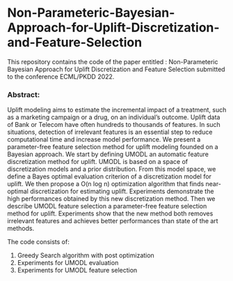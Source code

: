 # Non-Parameteric-Bayesian-Approach-for-Uplift-Discretization-and-Feature-Selection

This repository contains the code of the paper entitled : Non-Parameteric Bayesian Approach for Uplift Discretization and Feature Selection submitted to  the conference ECML/PKDD 2022.

### Abstract:
Uplift modeling aims to estimate the incremental impact of a treatment, such as a marketing campaign or a drug, on an individual’s outcome. Uplift data of Bank or Telecom have often hundreds to thousands of features. In such situations, detection of irrelevant features is an essential step to reduce computational time and increase model performance. We present a parameter-free feature selection method for uplift modeling founded on a Bayesian approach. We start by defining UMODL an automatic feature discretization method for uplift. UMODL is based on a space of discretization models and a prior distribution. From this model space, we define a Bayes optimal evaluation criterion of a discretization model for uplift.  We then propose a O(n log n) optimization algorithm that finds near-optimal discretization for estimating uplift. Experiments demonstrate the high performances obtained by this new discretization method. Then we describe UMODL feature selection a parameter-free feature selection method for uplift. Experiments show that the new method both removes irrelevant features and achieves better performances than state of the art methods.

The code consists of:

1. Greedy Search algorithm with post optimization
2. Experiments for UMODL evaluation
3. Experiments for UMODL feature selection


